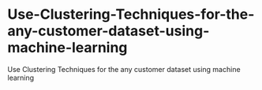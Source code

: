 # Use-Clustering-Techniques-for-the-any-customer-dataset-using-machine-learning
Use Clustering Techniques for the any customer dataset using machine learning
